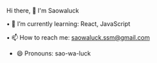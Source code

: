 


<!-- ✨ _special_ ✨ -->


Hi there, 👋 I'm Saowaluck
<!-- ∙ 🔭 I’m currently working on ... -->
• 🌱 I’m currently learning: React, JavaScript
<!-- ∙ 👯 I’m looking to collaborate on ... -->
<!-- ∙ 🤔 I’m looking for help with ... -->
<!-- ∙ 💬 Ask me about ... -->
• 📫 How to reach me: saowaluck.ssm@gmail.com

- 😄 Pronouns: sao-wa-luck
<!-- ∙ ⚡ Fun fact: ... -->




